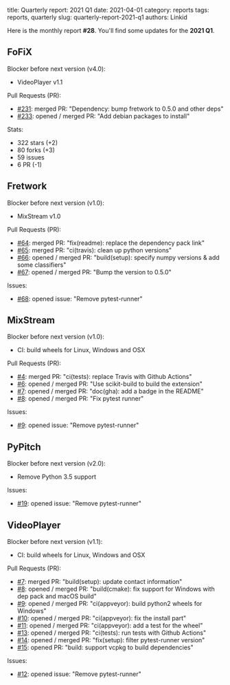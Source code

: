 title: Quarterly report: 2021 Q1
date: 2021-04-01
category: reports
tags: reports, quarterly
slug: quarterly-report-2021-q1
authors: Linkid

Here is the monthly report **#28**. You'll find some updates for the **2021 Q1**.


## FoFiX

Blocker before next version (v4.0):

- VideoPlayer v1.1

Pull Requests (PR):

- [#231](https://github.com/fofix/fofix/pull/231): merged PR: "Dependency: bump fretwork to 0.5.0 and other deps"
- [#233](https://github.com/fofix/fofix/pull/233): opened / merged PR: "Add debian packages to install"

Stats:

- 322 stars (+2)
- 80 forks (+3)
- 59 issues
- 6 PR (-1)


## Fretwork

Blocker before next version (v1.0):

- MixStream v1.0

Pull Requests (PR):

- [#64](https://github.com/fofix/fretwork/pull/): merged PR: "fix(readme): replace the dependency pack link"
- [#65](https://github.com/fofix/fretwork/pull/): merged PR: "ci(travis): clean up python versions"
- [#66](https://github.com/fofix/fretwork/pull/): opened / merged PR: "build(setup): specify numpy versions & add some classifiers"
- [#67](https://github.com/fofix/fretwork/pull/): opened / merged PR: "Bump the version to 0.5.0"

Issues:

- [#68](https://github.com/fofix/fretwork/issues/68): opened issue: "Remove pytest-runner"


## MixStream

Blocker before next version (v1.0):

- CI: build wheels for Linux, Windows and OSX

Pull Requests (PR):

- [#4](https://github.com/fofix/python-mixstream/pull/): merged PR: "ci(tests): replace Travis with Github Actions"
- [#6](https://github.com/fofix/python-mixstream/pull/): opened / merged PR: "Use scikit-build to build the extension"
- [#7](https://github.com/fofix/python-mixstream/pull/): opened / merged PR: "doc(gha): add a badge in the README"
- [#8](https://github.com/fofix/python-mixstream/pull/): opened / merged PR: "Fix pytest runner"

Issues:

- [#9](https://github.com/fofix/python-mixstream/issues/9): opened issue: "Remove pytest-runner"


## PyPitch

Blocker before next version (v2.0):

- Remove Python 3.5 support

Issues:

- [#19](https://github.com/fofix/python-pypitch/issues/19): opened issue: "Remove pytest-runner"


## VideoPlayer

Blocker before next version (v1.1):

- CI: build wheels for Linux, Windows and OSX

Pull Requests (PR):

- [#7](https://github.com/fofix/python-videoplayer/pull/7): merged PR: "build(setup): update contact information"
- [#8](https://github.com/fofix/python-videoplayer/pull/8): opened / merged PR: "build(cmake): fix support for Windows with dep pack and macOS build"
- [#9](https://github.com/fofix/python-videoplayer/pull/9): opened / merged PR: "ci(appveyor): build python2 wheels for Windows"
- [#10](https://github.com/fofix/python-videoplayer/pull/10): opened / merged PR: "ci(appveyor): fix the install part"
- [#11](https://github.com/fofix/python-videoplayer/pull/11): opened / merged PR: "ci(appveyor): add a test for the wheel"
- [#13](https://github.com/fofix/python-videoplayer/pull/13): opened / merged PR: "ci(tests): run tests with Github Actions"
- [#14](https://github.com/fofix/python-videoplayer/pull/14): opened / merged PR: "fix(setup): filter pytest-runner version"
- [#15](https://github.com/fofix/python-videoplayer/pull/15): opened PR: "build: support vcpkg to build dependencies"

Issues:

- [#12](https://github.com/fofix/python-videoplayer/issues/12): opened issue: "Remove pytest-runner"

